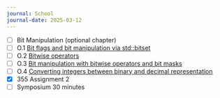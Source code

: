 ```yaml
---
journal: School
journal-date: 2025-03-12
---
```

- [ ] Bit Manipulation (optional chapter)
 - [ ] O.1 [Bit flags and bit manipulation via std::bitset](https://www.learncpp.com/cpp-tutorial/bit-flags-and-bit-manipulation-via-stdbitset/)
 - [ ] O.2 [Bitwise operators](https://www.learncpp.com/cpp-tutorial/bitwise-operators/)
 - [ ] O.3 [Bit manipulation with bitwise operators and bit masks](https://www.learncpp.com/cpp-tutorial/bit-manipulation-with-bitwise-operators-and-bit-masks/)
 - [ ] O.4 [Converting integers between binary and decimal representation](https://www.learncpp.com/cpp-tutorial/converting-integers-between-binary-and-decimal-representation/)
- [x] 355 Assignment 2
- [ ] Symposium 30 minutes 